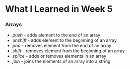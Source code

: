 # **What I Learned in Week 5**

### Arrays

* *push* - adds element to the end of an array
* *unshift* - adds element to the beginning of an array
* *pop* - removes element from the end of an array
* *shift* - removes element from the beginning of an array
* *splice* - adds or removes elements in an array
* *join* - joins the elements of an array into a string